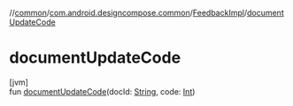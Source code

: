 //[common](../../../index.md)/[com.android.designcompose.common](../index.md)/[FeedbackImpl](index.md)/[documentUpdateCode](document-update-code.md)

# documentUpdateCode

[jvm]\
fun [documentUpdateCode](document-update-code.md)(docId: [String](https://kotlinlang.org/api/latest/jvm/stdlib/kotlin/-string/index.html), code: [Int](https://kotlinlang.org/api/latest/jvm/stdlib/kotlin/-int/index.html))
